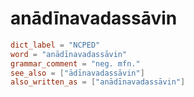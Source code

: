 # anādīnavadassāvin

``` toml
dict_label = "NCPED"
word = "anādīnavadassāvin"
grammar_comment = "neg. mfn."
see_also = ["ādīnavadassāvin"]
also_written_as = ["anādīnavadassāvin"]
```

